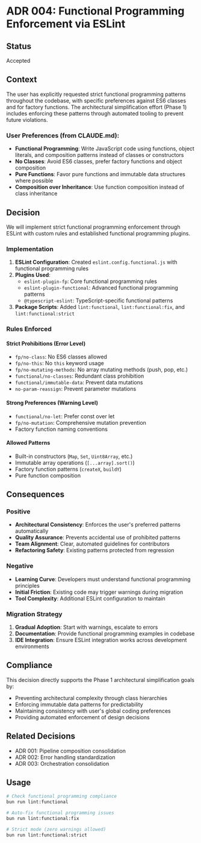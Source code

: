 # ADR 004: Functional Programming Enforcement via ESLint

## Status
Accepted

## Context
The user has explicitly requested strict functional programming patterns throughout the codebase, with specific preferences against ES6 classes and for factory functions. The architectural simplification effort (Phase 1) includes enforcing these patterns through automated tooling to prevent future violations.

### User Preferences (from CLAUDE.md):
- **Functional Programming**: Write JavaScript code using functions, object literals, and composition patterns instead of classes or constructors
- **No Classes**: Avoid ES6 classes, prefer factory functions and object composition
- **Pure Functions**: Favor pure functions and immutable data structures where possible
- **Composition over Inheritance**: Use function composition instead of class inheritance

## Decision
We will implement strict functional programming enforcement through ESLint with custom rules and established functional programming plugins.

### Implementation
1. **ESLint Configuration**: Created `eslint.config.functional.js` with functional programming rules
2. **Plugins Used**:
   - `eslint-plugin-fp`: Core functional programming rules
   - `eslint-plugin-functional`: Advanced functional programming patterns
   - `@typescript-eslint`: TypeScript-specific functional patterns
3. **Package Scripts**: Added `lint:functional`, `lint:functional:fix`, and `lint:functional:strict`

### Rules Enforced

#### Strict Prohibitions (Error Level)
- `fp/no-class`: No ES6 classes allowed
- `fp/no-this`: No `this` keyword usage
- `fp/no-mutating-methods`: No array mutating methods (push, pop, etc.)
- `functional/no-classes`: Redundant class prohibition
- `functional/immutable-data`: Prevent data mutations
- `no-param-reassign`: Prevent parameter mutations

#### Strong Preferences (Warning Level)
- `functional/no-let`: Prefer const over let
- `fp/no-mutation`: Comprehensive mutation prevention
- Factory function naming conventions

#### Allowed Patterns
- Built-in constructors (`Map`, `Set`, `Uint8Array`, etc.)
- Immutable array operations (`[...array].sort()`)
- Factory function patterns (`createX`, `buildY`)
- Pure function composition

## Consequences

### Positive
- **Architectural Consistency**: Enforces the user's preferred patterns automatically
- **Quality Assurance**: Prevents accidental use of prohibited patterns
- **Team Alignment**: Clear, automated guidelines for contributors
- **Refactoring Safety**: Existing patterns protected from regression

### Negative
- **Learning Curve**: Developers must understand functional programming principles
- **Initial Friction**: Existing code may trigger warnings during migration
- **Tool Complexity**: Additional ESLint configuration to maintain

### Migration Strategy
1. **Gradual Adoption**: Start with warnings, escalate to errors
2. **Documentation**: Provide functional programming examples in codebase
3. **IDE Integration**: Ensure ESLint integration works across development environments

## Compliance
This decision directly supports the Phase 1 architectural simplification goals by:
- Preventing architectural complexity through class hierarchies
- Enforcing immutable data patterns for predictability
- Maintaining consistency with user's global coding preferences
- Providing automated enforcement of design decisions

## Related Decisions
- ADR 001: Pipeline composition consolidation
- ADR 002: Error handling standardization
- ADR 003: Orchestration consolidation

## Usage
```bash
# Check functional programming compliance
bun run lint:functional

# Auto-fix functional programming issues
bun run lint:functional:fix

# Strict mode (zero warnings allowed)
bun run lint:functional:strict
```